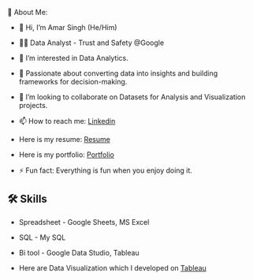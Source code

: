 💫 About Me:

- 👋 Hi, I’m Amar Singh (He/Him)
  
- 👩‍💻 Data Analyst - Trust and Safety @Google

- 👀 I’m interested in Data Analytics.
  
- 🎯 Passionate about converting data into insights and building frameworks for decision-making.
  
- 👯 I’m looking to collaborate on Datasets for Analysis and Visualization projects.
  
- 📫 How to reach me: [Linkedin](https://www.linkedin.com/in/amarsingh1111/) 

- Here is my resume: [Resume](https://drive.google.com/file/d/1ftIrmpxvydvU85MCPd-ABUWeYNRyuE2P/view?usp=sharing)

- Here is my portfolio: [Portfolio](https://www.datascienceportfol.io/iamarsingh)
   
- ⚡ Fun fact: Everything is fun when you enjoy doing it. 

## 🛠 Skills
- Spreadsheet - Google Sheets, MS Excel
- SQL - My SQL
- Bi tool - Google Data Studio, Tableau 

- Here are Data Visualization which I developed on [Tableau](https://public.tableau.com/app/profile/amar.singh1017/vizzes) 
<!---
iamarsingh3/iamarsingh3 is a ✨ special ✨ repository because its `README.md` (this file) appears on your GitHub profile.
You can click the Preview link to take a look at your changes.
--->
